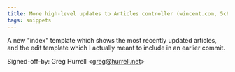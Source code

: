 ```yaml
---
title: More high-level updates to Articles controller (wincent.com, 5c6888e)
tags: snippets
---
```


A new "index" template which shows the most recently updated articles, and the edit template which I actually meant to include in an earlier commit.

Signed-off-by: Greg Hurrell &lt;greg@hurrell.net&gt;
